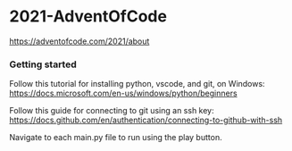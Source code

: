 # 2021-AdventOfCode

https://adventofcode.com/2021/about

### Getting started
Follow this tutorial for installing python, vscode, and git, on Windows:  
https://docs.microsoft.com/en-us/windows/python/beginners

Follow this guide for connecting to git using an ssh key:  
https://docs.github.com/en/authentication/connecting-to-github-with-ssh

Navigate to each main.py file to run using the play button.